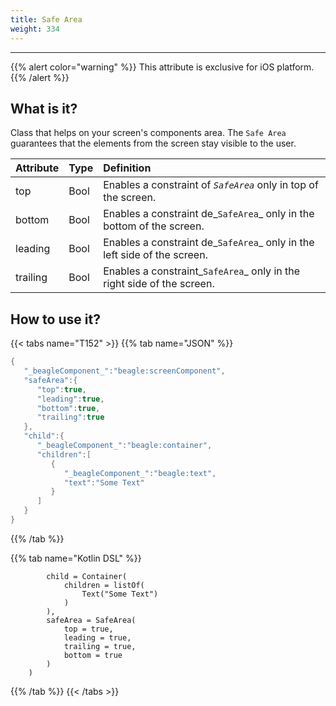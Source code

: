 ```yaml
---
title: Safe Area
weight: 334
---
```


---

{{% alert color="warning" %}}
This attribute is exclusive for iOS platform. 
{{% /alert %}}

## **What is it?**

Class that helps on your screen's components area. The `Safe Area` guarantees that the elements from the screen stay visible to the user.

| **Attribute** | **Type** | **Definition** |
| :--- | :--- | :--- |
| top | Bool | Enables a constraint of _`SafeArea`_ only in top of the screen. |
| bottom | Bool | Enables a constraint de_`SafeArea`_ only in the bottom of the screen. |
| leading | Bool | Enables a constraint de_`SafeArea`_ only in the left side of the screen. |
| trailing | Bool | Enables a constraint_`SafeArea`_ only in the right side of the screen. |

## **How to use it?**

{{< tabs name="T152" >}}
{{% tab name="JSON" %}}
```kotlin
{
   "_beagleComponent_":"beagle:screenComponent",
   "safeArea":{
      "top":true,
      "leading":true,
      "bottom":true,
      "trailing":true
   },
   "child":{
      "_beagleComponent_":"beagle:container",
      "children":[
         {
            "_beagleComponent_":"beagle:text",
            "text":"Some Text"
         }
      ]
   }
}
```
{{% /tab %}}

{{% tab name="Kotlin DSL" %}}
```
        child = Container(
            children = listOf(
                Text("Some Text")
            )
        ),
        safeArea = SafeArea(
            top = true,
            leading = true,
            trailing = true,
            bottom = true
        )
    )
```
{{% /tab %}}
{{< /tabs >}}
